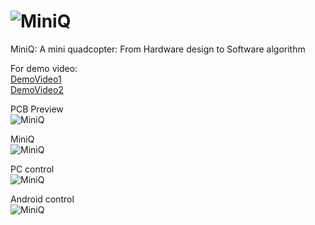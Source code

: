 ![MiniQ](https://github.com/billhsu/MiniQ/raw/master/doc/MiniQ_Logo.png)
=====

MiniQ: A mini quadcopter: From Hardware design to Software algorithm

For demo video:  
[DemoVideo1](http://v.youku.com/v_show/id_XNTc0MTE5NjY0.html)  
[DemoVideo2](http://v.youku.com/v_show/id_XNTczOTY4NDIw.html)

PCB Preview  
![MiniQ](https://github.com/billhsu/MiniQ/raw/master/doc/MiniQ_PCB.PNG)

MiniQ  
![MiniQ](https://github.com/billhsu/MiniQ/raw/master/doc/MiniQ.jpg)

PC control  
![MiniQ](https://github.com/billhsu/MiniQ/raw/master/doc/AHRS_Viewer.png)

Android control  
![MiniQ](https://github.com/billhsu/MiniQ/raw/master/doc/android.png)

